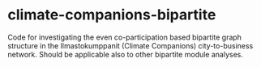# climate-companions-bipartite
Code for investigating the even co-participation based bipartite graph structure in the Ilmastokumppanit (Climate Companions) city-to-business network. Should be applicable also to other bipartite module analyses.
